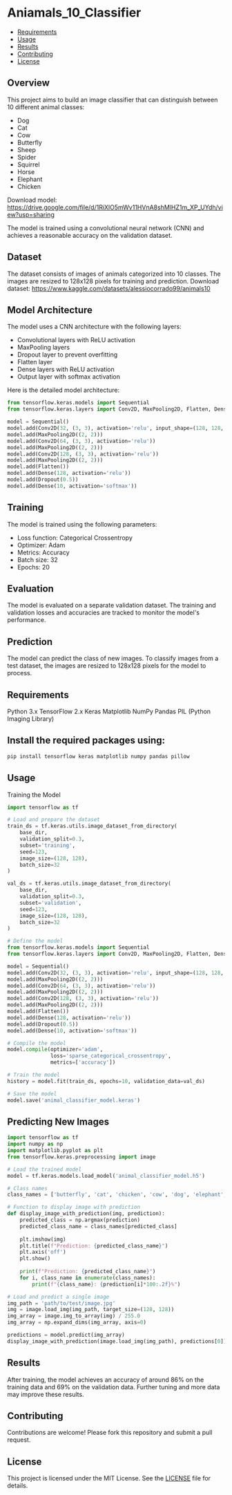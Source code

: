 # Aniamals_10_Classifier

- [Requirements](#requirements)
- [Usage](#usage)
- [Results](#results)
- [Contributing](#contributing)
- [License](#license)

## Overview

This project aims to build an image classifier that can distinguish between 10 different animal classes:
- Dog
- Cat
- Cow
- Butterfly
- Sheep
- Spider
- Squirrel
- Horse
- Elephant
- Chicken

Download model: https://drive.google.com/file/d/1RiXlO5mWv11HVnA8shMlHZ1m_XP_UYdh/view?usp=sharing

The model is trained using a convolutional neural network (CNN) and achieves a reasonable accuracy on the validation dataset.

## Dataset

The dataset consists of images of animals categorized into 10 classes. The images are resized to 128x128 pixels for training and prediction.
Download dataset: https://www.kaggle.com/datasets/alessiocorrado99/animals10
## Model Architecture

The model uses a CNN architecture with the following layers:
- Convolutional layers with ReLU activation
- MaxPooling layers
- Dropout layer to prevent overfitting
- Flatten layer
- Dense layers with ReLU activation
- Output layer with softmax activation

Here is the detailed model architecture:

```python
from tensorflow.keras.models import Sequential
from tensorflow.keras.layers import Conv2D, MaxPooling2D, Flatten, Dense, Dropout

model = Sequential()
model.add(Conv2D(32, (3, 3), activation='relu', input_shape=(128, 128, 3)))
model.add(MaxPooling2D((2, 2)))
model.add(Conv2D(64, (3, 3), activation='relu'))
model.add(MaxPooling2D((2, 2)))
model.add(Conv2D(128, (3, 3), activation='relu'))
model.add(MaxPooling2D((2, 2)))
model.add(Flatten())
model.add(Dense(128, activation='relu'))
model.add(Dropout(0.5))
model.add(Dense(10, activation='softmax'))
```
## Training

The model is trained using the following parameters:
- Loss function: Categorical Crossentropy
- Optimizer: Adam
- Metrics: Accuracy
- Batch size: 32
- Epochs: 20

## Evaluation

The model is evaluated on a separate validation dataset. The training and validation losses and accuracies are tracked to monitor the model's performance.

## Prediction

The model can predict the class of new images. To classify images from a test dataset, the images are resized to 128x128 pixels for the model to process.

## Requirements
Python 3.x
TensorFlow 2.x
Keras
Matplotlib
NumPy
Pandas
PIL (Python Imaging Library)

## Install the required packages using:
```bash
pip install tensorflow keras matplotlib numpy pandas pillow

```
## Usage
Training the Model
```python
import tensorflow as tf

# Load and prepare the dataset
train_ds = tf.keras.utils.image_dataset_from_directory(
    base_dir,
    validation_split=0.3,
    subset='training',
    seed=123,
    image_size=(128, 128),
    batch_size=32
)

val_ds = tf.keras.utils.image_dataset_from_directory(
    base_dir,
    validation_split=0.3,
    subset='validation',
    seed=123,
    image_size=(128, 128),
    batch_size=32
)

# Define the model
from tensorflow.keras.models import Sequential
from tensorflow.keras.layers import Conv2D, MaxPooling2D, Flatten, Dense, Dropout

model = Sequential()
model.add(Conv2D(32, (3, 3), activation='relu', input_shape=(128, 128, 3)))
model.add(MaxPooling2D((2, 2)))
model.add(Conv2D(64, (3, 3), activation='relu'))
model.add(MaxPooling2D((2, 2)))
model.add(Conv2D(128, (3, 3), activation='relu'))
model.add(MaxPooling2D((2, 2)))
model.add(Flatten())
model.add(Dense(128, activation='relu'))
model.add(Dropout(0.5))
model.add(Dense(10, activation='softmax'))

# Compile the model
model.compile(optimizer='adam',
              loss='sparse_categorical_crossentropy',
              metrics=['accuracy'])

# Train the model
history = model.fit(train_ds, epochs=10, validation_data=val_ds)

# Save the model
model.save('animal_classifier_model.keras')
```
## Predicting New Images
```python
import tensorflow as tf
import numpy as np
import matplotlib.pyplot as plt
from tensorflow.keras.preprocessing import image

# Load the trained model
model = tf.keras.models.load_model('animal_classifier_model.h5')

# Class names
class_names = ['butterfly', 'cat', 'chicken', 'cow', 'dog', 'elephant', 'horse', 'sheep', 'spider', 'squirrel']

# Function to display image with prediction
def display_image_with_prediction(img, prediction):
    predicted_class = np.argmax(prediction)
    predicted_class_name = class_names[predicted_class]
    
    plt.imshow(img)
    plt.title(f"Prediction: {predicted_class_name}")
    plt.axis('off')
    plt.show()
    
    print(f"Prediction: {predicted_class_name}")
    for i, class_name in enumerate(class_names):
        print(f"{class_name}: {prediction[i]*100:.2f}%")

# Load and predict a single image
img_path = 'path/to/test/image.jpg'
img = image.load_img(img_path, target_size=(128, 128))
img_array = image.img_to_array(img) / 255.0
img_array = np.expand_dims(img_array, axis=0)

predictions = model.predict(img_array)
display_image_with_prediction(image.load_img(img_path), predictions[0])
```
## Results
After training, the model achieves an accuracy of around 86% on the training data and 69% on the validation data. Further tuning and more data may improve these results.

## Contributing
Contributions are welcome! Please fork this repository and submit a pull request.

## License

This project is licensed under the MIT License. See the [LICENSE](LICENSE) file for details.
